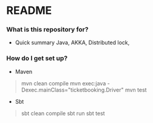 # README #

### What is this repository for? ###

* Quick summary
Java, AKKA, Distributed lock,

### How do I get set up? ###

* Maven
> mvn clean compile
> mvn exec:java -Dexec.mainClass="ticketbooking.Driver"
> mvn test

* Sbt
> sbt clean compile
> sbt run
> sbt test

